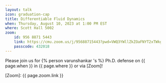 ```yaml
---
layout: talk
icon: graduation-cap
title: Differentiable Fluid Dynamics
when: Thursday, August 10, 2023 at 1:00 PM EST
where: Scott Hall 5002
zoom:
    id: 956 8871 5443
    link: https://cmu.zoom.us/j/95688715443?pwd=VWQ3YWllZkZOaFNYT2xTWkgrMExZZz09
    passcode: 432018
---
```



Please join us for {% person varunshankar 's %} Ph.D. defense on {{ page.when }} in {{ page.where }} or via [Zoom]!

[Zoom]: {{ page.zoom.link }}
